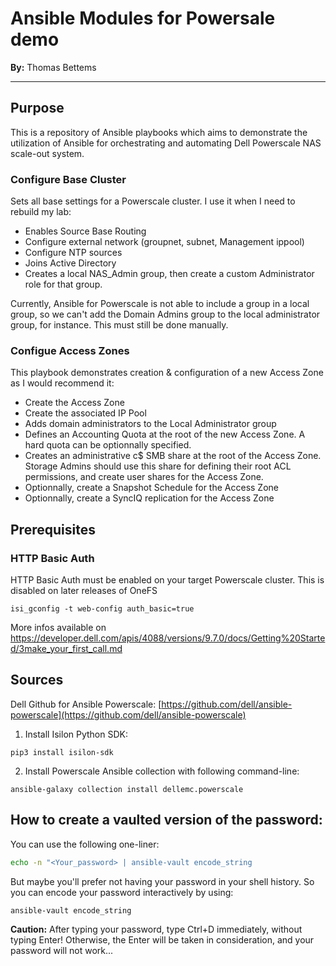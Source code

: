# Ansible Modules for Powersale demo

**By:** Thomas Bettems

---

## Purpose

This is a repository of Ansible playbooks which aims to demonstrate the utilization of Ansible for orchestrating and automating Dell Powerscale NAS scale-out system.


### Configure Base Cluster
Sets all base settings for a Powerscale cluster. I use it when I need to rebuild my lab:

- Enables Source Base Routing
- Configure external network (groupnet, subnet, Management ippool)
- Configure NTP sources
- Joins Active Directory
- Creates a local NAS_Admin group, then create a custom Administrator role for that group.

Currently, Ansible for Powerscale is not able to include a group in a local group, so we can't add the Domain Admins group to the local administrator group, for instance. This must still be done manually.


### Configue Access Zones
This playbook demonstrates creation & configuration of a new Access Zone as I would recommend it:

- Create the Access Zone
- Create the associated IP Pool
- Adds domain administrators to the Local Administrator group
- Defines an Accounting Quota at the root of the new Access Zone. A hard quota can be optionnally specified.
- Creates an administrative c$ SMB share at the root of the Access Zone. Storage Admins should use this share for defining their root ACL permissions, and create user shares for the Access Zone.
- Optionnally, create a Snapshot Schedule for the Access Zone
- Optionnally, create a SyncIQ replication for the Access Zone 

## Prerequisites

### HTTP Basic Auth

HTTP Basic Auth must be enabled on your target Powerscale cluster. This is disabled on later releases of OneFS

`isi_gconfig -t web-config auth_basic=true`

More infos available on https://developer.dell.com/apis/4088/versions/9.7.0/docs/Getting%20Started/3make_your_first_call.md

## Sources

Dell Github for Ansible Powerscale: [https://github.com/dell/ansible-powerscale](https://github.com/dell/ansible-powerscale)

1. Install Isilon Python SDK:

`pip3 install isilon-sdk`

2. Install Powerscale Ansible collection with following command-line:

`ansible-galaxy collection install dellemc.powerscale`


## How to create a vaulted version of the password:

You can use the following one-liner:

```bash
echo -n "<Your_password> | ansible-vault encode_string
```

But maybe you'll prefer not having your password in your shell history. So you can encode your password interactively by using:

```bash
ansible-vault encode_string
```

**Caution:** After typing your password, type Ctrl+D immediately, without typing Enter! Otherwise, the Enter will be taken in consideration, and your password will not work...
